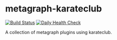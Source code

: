 # metagraph-karateclub

[![Build Status](https://github.com/metagraph-dev/metagraph-karateclub/actions/workflows/test_and_deploy.yml/badge.svg?branch=main)](https://github.com/metagraph-dev/metagraph-karateclub/actions/workflows/test_and_deploy.yml?query=branch%3Amain)
[![Daily Health Check](https://github.com/metagraph-dev/metagraph-karateclub/actions/workflows/daily_checkup.yml/badge.svg)](https://github.com/metagraph-dev/metagraph-karateclub/actions/workflows/daily_checkup.yml)

A collection of metagraph plugins using karateclub.
